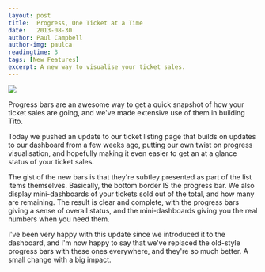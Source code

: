 ```yaml
---
layout: post
title:  Progress, One Ticket at a Time
date:   2013-08-30
author: Paul Campbell
author-img: paulca
readingtime: 3
tags: [New Features]
excerpt: A new way to visualise your ticket sales.
---
```


![](http://cl.ly/image/1e2H391v2q0Q/Image%202013.08.30%2017%3A30%3A57.png)

Progress bars are an awesome way to get a quick snapshot of how your ticket sales are going, and we've made extensive use of them in building Tito.

Today we pushed an update to our ticket listing page that builds on updates to our dashboard from a few weeks ago, putting our own twist on progress visualisation, and hopefully making it even easier to get an at a glance status of your ticket sales.

The gist of the new bars is that they're subtley presented as part of the list items themselves. Basically, the bottom border IS the progress bar. We also display mini-dashboards of your tickets sold out of the total, and how many are remaining. The result is clear and complete, with the progress bars giving a sense of overall status, and the mini-dashboards giving you the real numbers when you need them.

I've been very happy with this update since we introduced it to the dashboard, and I'm now happy to say that we've replaced the old-style progress bars with these ones everywhere, and they're so much better. A small change with a big impact.